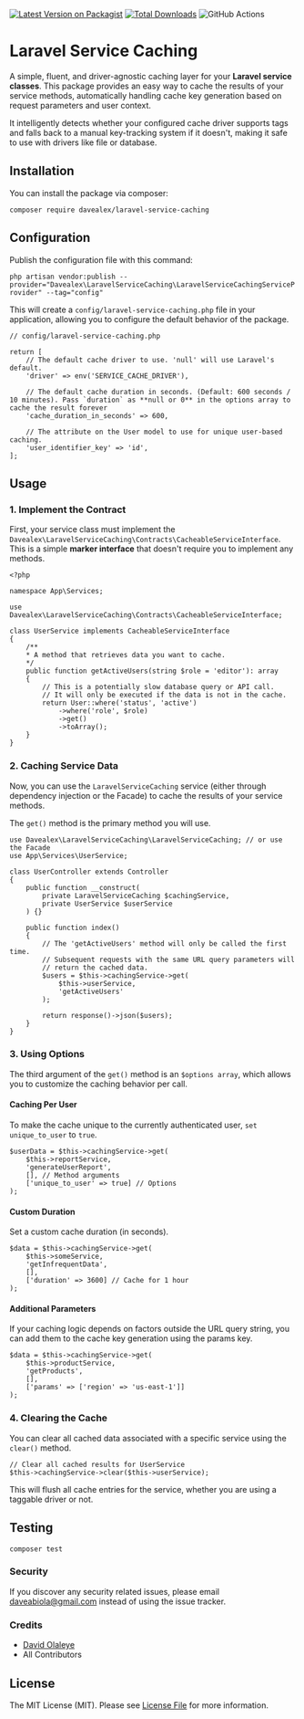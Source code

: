 [![Latest Version on Packagist](https://img.shields.io/packagist/v/davealex/laravel-api-caching-strategy.svg?style=flat-square)](https://packagist.org/packages/davealex/laravel-api-caching-strategy)
[![Total Downloads](https://img.shields.io/packagist/dt/davealex/laravel-api-caching-strategy.svg?style=flat-square)](https://packagist.org/packages/davealex/laravel-api-caching-strategy)
![GitHub Actions](https://github.com/davealex/laravel-api-caching-strategy/actions/workflows/main.yml/badge.svg)

# **Laravel Service Caching**

A simple, fluent, and driver-agnostic caching layer for your **Laravel service classes**. This package provides an easy way to cache the results of your service methods, automatically handling cache key generation based on request parameters and user context.

It intelligently detects whether your configured cache driver supports tags and falls back to a manual key-tracking system if it doesn't, making it safe to use with drivers like file or database.

## **Installation**

You can install the package via composer:

`composer require davealex/laravel-service-caching`

## **Configuration**

Publish the configuration file with this command:

`php artisan vendor:publish --provider="Davealex\LaravelServiceCaching\LaravelServiceCachingServiceProvider" --tag="config"`

This will create a `config/laravel-service-caching.php` file in your application, allowing you to configure the default behavior of the package.

````
// config/laravel-service-caching.php

return [  
    // The default cache driver to use. 'null' will use Laravel's default.  
    'driver' => env('SERVICE_CACHE_DRIVER'),
    
    // The default cache duration in seconds. (Default: 600 seconds / 10 minutes). Pass `duration` as **null or 0** in the options array to cache the result forever
    'cache_duration_in_seconds' => 600,

    // The attribute on the User model to use for unique user-based caching.  
    'user_identifier_key' => 'id',  
];
````

## **Usage**

### **1. Implement the Contract**

First, your service class must implement the `Davealex\LaravelServiceCaching\Contracts\CacheableServiceInterface`. This is a simple **marker interface** that doesn't require you to implement any methods.

````
<?php

namespace App\Services;

use Davealex\LaravelServiceCaching\Contracts\CacheableServiceInterface;

class UserService implements CacheableServiceInterface  
{  
    /**  
    * A method that retrieves data you want to cache.  
    */  
    public function getActiveUsers(string $role = 'editor'): array  
    {  
        // This is a potentially slow database query or API call.  
        // It will only be executed if the data is not in the cache.  
        return User::where('status', 'active')
            ->where('role', $role)
            ->get()
            ->toArray();  
    }  
}
````

### **2. Caching Service Data**

Now, you can use the `LaravelServiceCaching` service (either through dependency injection or the Facade) to cache the results of your service methods.

The `get()` method is the primary method you will use.

````
use Davealex\LaravelServiceCaching\LaravelServiceCaching; // or use the Facade  
use App\Services\UserService;

class UserController extends Controller  
{  
    public function __construct(  
        private LaravelServiceCaching $cachingService,  
        private UserService $userService  
    ) {}

    public function index()  
    {  
        // The 'getActiveUsers' method will only be called the first time.  
        // Subsequent requests with the same URL query parameters will  
        // return the cached data.
        $users = $this->cachingService->get(  
            $this->userService,  
            'getActiveUsers'  
        );

        return response()->json($users);  
    }  
}
````

### **3. Using Options**

The third argument of the `get()` method is an `$options array`, which allows you to customize the caching behavior per call.

#### **Caching Per User**

To make the cache unique to the currently authenticated user, `set unique_to_user` to `true`.
````
$userData = $this->cachingService->get(  
    $this->reportService,  
    'generateUserReport',  
    [], // Method arguments  
    ['unique_to_user' => true] // Options  
);
````
#### **Custom Duration**

Set a custom cache duration (in seconds).
````
$data = $this->cachingService->get(  
    $this->someService,  
    'getInfrequentData',  
    [],  
    ['duration' => 3600] // Cache for 1 hour  
);
````
#### **Additional Parameters**

If your caching logic depends on factors outside the URL query string, you can add them to the cache key generation using the params key.
````
$data = $this->cachingService->get(  
    $this->productService,  
    'getProducts',  
    [],  
    ['params' => ['region' => 'us-east-1']]  
);
````

### **4. Clearing the Cache**

You can clear all cached data associated with a specific service using the `clear()` method.
````
// Clear all cached results for UserService  
$this->cachingService->clear($this->userService);
````
This will flush all cache entries for the service, whether you are using a taggable driver or not.

## **Testing**

`composer test`

### **Security**

If you discover any security related issues, please email [daveabiola@gmail.com](mailto:daveabiola@gmail.com) instead of using the issue tracker.

### **Credits**

* [David Olaleye](https://github.com/davealex)
* All Contributors

## **License**

The MIT License (MIT). Please see [License File](https://www.google.com/search?q=LICENSE) for more information.
